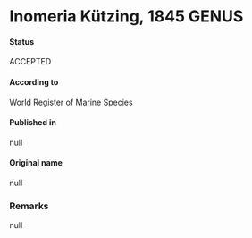 # Inomeria Kützing, 1845 GENUS

#### Status
ACCEPTED

#### According to
World Register of Marine Species

#### Published in
null

#### Original name
null

### Remarks
null